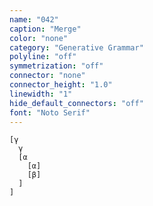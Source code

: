 ```yaml
---
name: "042"
caption: "Merge"
color: "none"
category: "Generative Grammar"
polyline: "off"
symmetrization: "off"
connector: "none"
connector_height: "1.0"
linewidth: "1"
hide_default_connectors: "off"
font: "Noto Serif"
---
```

```
[γ
  γ
  [α
    [α]
    [β]
  ]
]
```
